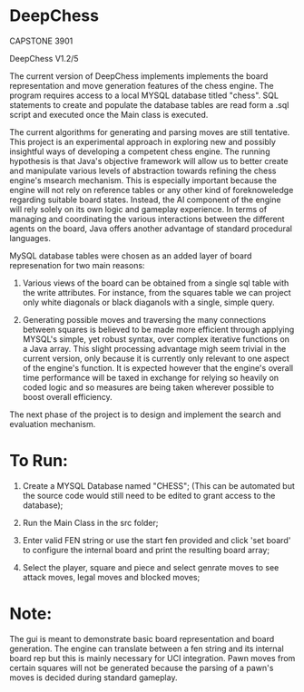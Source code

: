 # DeepChess
CAPSTONE 3901

DeepChess V1.2/5

The current version of DeepChess implements implements the board representation and move generation features of the chess engine. The program requires access to a local MYSQL database titled "chess". SQL statements to create and populate the database tables are read form a .sql script and executed once the Main class is executed.

The current algorithms for generating and parsing moves are still tentative. This project is an experimental approach in exploring new and possibly insightful ways of developing a competent chess engine. The running hypothesis is that Java's objective framework will allow us to better create and manipulate various levels of abstraction towards refining the chess engine's msearch mechanism. This is especially important because the engine will not rely on reference tables or any other kind of foreknoweledge regarding suitable board states. Instead, the AI component of the engine will rely solely on its own logic and gameplay experience. In terms of managing and coordinating the various interactions between the different agents on the board, Java offers another advantage of standard procedural languages.

MySQL database tables were chosen as an added layer of board represenation for two main reasons: 

1. Various views of the board can be obtained from a single sql table with the write attributes. For instance, from the squares table we can project only white diagonals or black diaganols with a single, simple query.

2. Generating possible moves and traversing the many connections between squares is believed to be made more efficient through applying MYSQL's simple, yet robust syntax, over complex iterative functions on a Java array. This slight processing advantage migh seem trivial in the current version, only because it is currently only relevant to one aspect of the engine's function. It is expected however that the engine's overall time performance will be taxed in exchange for relying so heavily on coded logic and so measures are being taken wherever possible to boost overall efficiency.

The next phase of the project is to design and implement the search and evaluation mechanism. 


# To Run:
1. Create a MYSQL Database named "CHESS"; (This can be automated but the source code would still need to be edited to grant access to the database);

2. Run the Main Class in the src folder;

3. Enter valid FEN string or use the start fen provided and click 'set board' to configure the internal board and print the resulting board array;

4. Select the player, square and piece and select genrate moves to see attack moves, legal moves and blocked moves;

# Note:
The gui is meant to demonstrate basic board representation and board generation. The engine can translate between a fen string and its internal board rep but this is mainly necessary for UCI integration. Pawn moves from certain squares will not be generated because the parsing of a pawn's moves is decided during standard gameplay.

